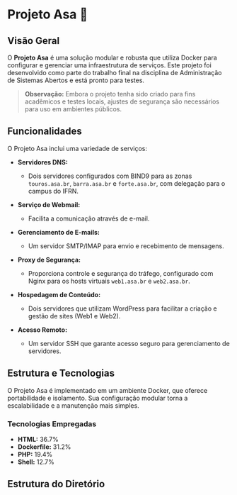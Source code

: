 # Projeto Asa 🚀

## Visão Geral

O **Projeto Asa** é uma solução modular e robusta que utiliza Docker para configurar e gerenciar uma infraestrutura de serviços. Este projeto foi desenvolvido como parte do trabalho final na disciplina de Administração de Sistemas Abertos e está pronto para testes.

> **Observação:** Embora o projeto tenha sido criado para fins acadêmicos e testes locais, ajustes de segurança são necessários para uso em ambientes públicos.

## Funcionalidades

O Projeto Asa inclui uma variedade de serviços:

- **Servidores DNS:** 
  - Dois servidores configurados com BIND9 para as zonas `touros.asa.br`, `barra.asa.br` e `forte.asa.br`, com delegação para o campus do IFRN.
  
- **Serviço de Webmail:** 
  - Facilita a comunicação através de e-mail.

- **Gerenciamento de E-mails:** 
  - Um servidor SMTP/IMAP para envio e recebimento de mensagens.

- **Proxy de Segurança:** 
  - Proporciona controle e segurança do tráfego, configurado com Nginx para os hosts virtuais `web1.asa.br` e `web2.asa.br`.

- **Hospedagem de Conteúdo:** 
  - Dois servidores que utilizam WordPress para facilitar a criação e gestão de sites (Web1 e Web2).

- **Acesso Remoto:** 
  - Um servidor SSH que garante acesso seguro para gerenciamento de servidores.

## Estrutura e Tecnologias

O Projeto Asa é implementado em um ambiente Docker, que oferece portabilidade e isolamento. Sua configuração modular torna a escalabilidade e a manutenção mais simples.

### Tecnologias Empregadas

- **HTML:** 36.7%
- **Dockerfile:** 31.2%
- **PHP:** 19.4%
- **Shell:** 12.7%

## Estrutura do Diretório